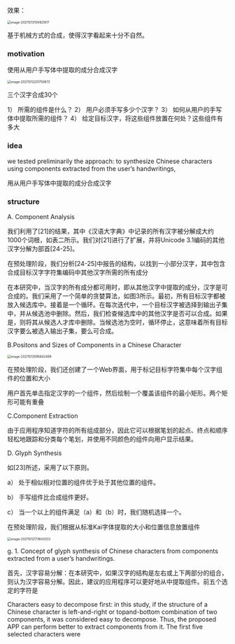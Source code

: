 

效果：

<img src="https://xiaoguciu.oss-cn-beijing.aliyuncs.com/imgimage-20211013104921817.png" alt="image-20211013104921817" style="zoom:50%;" />

基于机械方式的合成，使得汉字看起来十分不自然。



### motivation

使用从用户手写体中提取的成分合成汉字

<img src="https://xiaoguciu.oss-cn-beijing.aliyuncs.com/imgimage-20211012201750672.png" alt="image-20211012201750672" style="zoom:50%;" />

三个汉字合成30个

1） 所需的组件是什么？
2） 用户必须手写多少个汉字？
3） 如何从用户的手写体中提取所需的组件？
4） 给定目标汉字，将这些组件放置在何处？这些组件有多大

### idea

we tested preliminarily the approach: to synthesize Chinese characters using components extracted from the user’s handwritings,

用从用户手写体中提取的成分合成汉字



### structure

A. Component Analysis

我们利用了[21]的结果，其中《汉语大字典》中记录的所有汉字被分解成大约1000个词根，如表二所示。我们对[21]进行了扩展，并将Unicode 3.1编码的其他汉字分解为部首[24-25]。

在预处理阶段，我们分析[24-25]中报告的结构，以找到一小部分汉字，其中包含合成目标汉字字符集编码中其他汉字所需的所有成分

在本研究中，当汉字的所有成分都可用时，即从其他汉字中提取的成分，汉字是可合成的。我们采用了一个简单的贪婪算法，如图3所示。最初，所有目标汉字都被放入候选库中。接着是一个循环。在每次迭代中，一个目标汉字被选择到输出子集中，并从候选池中删除。然后，我们检查候选库中的其他汉字是否可以合成。如果是，则将其从候选人才库中删除。当候选池为空时，循环停止，这意味着所有目标汉字要么被选入输出子集，要么可合成。



B.Positons and Sizes of Components in a Chinese Character

<img src="https://xiaoguciu.oss-cn-beijing.aliyuncs.com/imgimage-20211013095642499.png" alt="image-20211013095642499" style="zoom:50%;" />

在预处理阶段，我们还创建了一个Web界面，用于标记目标字符集中每个汉字组件的位置和大小

用户首先单击指定汉字的一个组件，然后绘制一个覆盖该组件的最小矩形。两个矩形可能有重叠

C.Component Extraction

由于应用程序知道字符的所有组成部分，因此它可以根据笔划的起点、终点和顺序轻松地跟踪和分类每个笔划，并使用不同颜色的组件向用户显示结果。



D. Glyph Synthesis

如[23]所述，采用了以下原则。

a） 处于相似相对位置的组件优于处于其他位置的组件。

b） 手写组件比合成组件更好。

c） 当一个以上的组件满足（a）和（b）时，我们随机选择一个。

在预处理阶段，我们根据从标准Kai字体提取的大小和位置信息放置组件



<img src="https://xiaoguciu.oss-cn-beijing.aliyuncs.com/imgimage-20211012173643333.png" alt="image-20211012173643333" style="zoom:50%;" />

g. 1. Concept of glyph synthesis of Chinese characters from components extracted from a user’s handwritings.



首先，汉字容易分解：在本研究中，如果汉字的结构是左右或上下两部分的组合，则认为汉字容易分解。因此，建议的应用程序可以更好地从中提取组件。前五个选定的字符是

Characters easy to decompose first: in this study, if the structure of a Chinese character is left-and-right or topand-bottom combination of two components, it was considered easy to decompose. Thus, the proposed APP can perform better to extract components from it. The first five selected characters were
